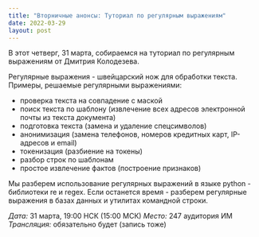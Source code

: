 ```yaml
---
title: "Вторничные анонсы: Туториал по регулярным выражениям"
date: 2022-03-29
layout: post
---
```


В этот четверг, 31 марта, собираемся на туториал по регулярным выражениям от Дмитрия Колодезева.

Регулярные выражения - швейцарский нож для обработки текста.
Примеры, решаемые регулярными выражениями:
* проверка текста на совпадение с маской
* поиск текста по шаблону (извлечение всех адресов электронной почты из текста документа)
* подготовка текста (замена и удаление спецсимволов)
* анонимизация (замена телефонов, номеров кредитных карт, IP-адресов и email)
* токенизация (разбиение на токены)
* разбор строк по шаблонам
* простое извлечение фактов (построение признаков)

Мы разберем использование регулярных выражений в языке python - библиотеки re и regex. Если останется время - разберем регулярные выражения в базах данных и утилитах командной строки.

*Дата:* 31 марта, 19:00 НСК (15:00 МСК)
*Место:* 247 аудитория ИМ
*Трансляция:* обязательно будет (запись тоже)

